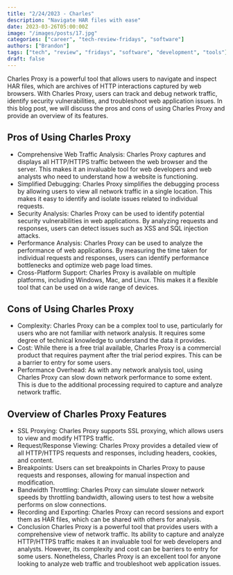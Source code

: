 ```yaml
---
title: "2/24/2023 - Charles"
description: "Navigate HAR files with ease"
date: 2023-03-26T05:00:00Z
image: "/images/posts/17.jpg"
categories: ["career", "tech-review-fridays", "software"]
authors: ["Brandon"]
tags: ["tech", "review", "fridays", "software", "development", "tools"]
draft: false
---
```


Charles Proxy is a powerful tool that allows users to navigate and inspect HAR files, which are archives of HTTP interactions captured by web browsers. With Charles Proxy, users can track and debug network traffic, identify security vulnerabilities, and troubleshoot web application issues.
In this blog post, we will discuss the pros and cons of using Charles Proxy and provide an overview of its features.

## Pros of Using Charles Proxy
- Comprehensive Web Traffic Analysis: Charles Proxy captures and displays all HTTP/HTTPS traffic between the web browser and the server. This makes it an invaluable tool for web developers and web analysts who need to understand how a website is functioning.
- Simplified Debugging: Charles Proxy simplifies the debugging process by allowing users to view all network traffic in a single location. This makes it easy to identify and isolate issues related to individual requests.
- Security Analysis: Charles Proxy can be used to identify potential security vulnerabilities in web applications. By analyzing requests and responses, users can detect issues such as XSS and SQL injection attacks.
- Performance Analysis: Charles Proxy can be used to analyze the performance of web applications. By measuring the time taken for individual requests and responses, users can identify performance bottlenecks and optimize web page load times.
- Cross-Platform Support: Charles Proxy is available on multiple platforms, including Windows, Mac, and Linux. This makes it a flexible tool that can be used on a wide range of devices.

## Cons of Using Charles Proxy
- Complexity: Charles Proxy can be a complex tool to use, particularly for users who are not familiar with network analysis. It requires some degree of technical knowledge to understand the data it provides.
- Cost: While there is a free trial available, Charles Proxy is a commercial product that requires payment after the trial period expires. This can be a barrier to entry for some users.
- Performance Overhead: As with any network analysis tool, using Charles Proxy can slow down network performance to some extent. This is due to the additional processing required to capture and analyze network traffic.


## Overview of Charles Proxy Features
- SSL Proxying: Charles Proxy supports SSL proxying, which allows users to view and modify HTTPS traffic.
- Request/Response Viewing: Charles Proxy provides a detailed view of all HTTP/HTTPS requests and responses, including headers, cookies, and content.
- Breakpoints: Users can set breakpoints in Charles Proxy to pause requests and responses, allowing for manual inspection and modification.
- Bandwidth Throttling: Charles Proxy can simulate slower network speeds by throttling bandwidth, allowing users to test how a website performs on slow connections.
- Recording and Exporting: Charles Proxy can record sessions and export them as HAR files, which can be shared with others for analysis.
- Conclusion Charles Proxy is a powerful tool that provides users with a comprehensive view of network traffic. Its ability to capture and analyze HTTP/HTTPS traffic makes it an invaluable tool for web developers and analysts. However, its complexity and cost can be barriers to entry for some users. Nonetheless, Charles Proxy is an excellent tool for anyone looking to analyze web traffic and troubleshoot web application issues.
